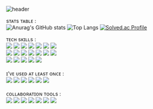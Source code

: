 ![header](https://capsule-render.vercel.app/api?type=rect&color=gradient&height=100&text=Yejin%20Won&fontAlign=70) <!--상단 꾸미기(참고로 color gridient는 랜덤임)-->

sᴛᴀᴛs ᴛᴀʙʟᴇ : <br>
![Anurag's GitHub stats](https://github-readme-stats.vercel.app/api?username=yejin-won&show_icons=true&theme=dracula) <!--커밋을 얼마나 했는가-->
![Top Langs](https://github-readme-stats.vercel.app/api/top-langs/?username=yejin-won&layout=compact&theme=dracula) <!--어떤 언어를 주로 썻는가-->
[![Solved.ac Profile](http://mazassumnida.wtf/api/v2/generate_badge?boj=sqkeka1)](https://solved.ac/sqkeka1/) <!--백준 계정있으면 하면 됨-->
<br>
<div>
ᴛᴇᴄʜ sᴋɪʟʟs : <br>  
<img src="https://img.shields.io/badge/Java-007396?style=for-the-badge&logo=java&logoColor=white"/> 
<img src="https://img.shields.io/badge/spring-6DB33F?style=for-the-badge&logo=spring&logoColor=white"/>
<img src="https://img.shields.io/badge/R-276DC3?style=for-the-badge&logo=R&logoColor=white"/>
<img src="https://img.shields.io/badge/flutter-02569B?style=for-the-badge&logo=flutter&logoColor=white"/>  
<img src="https://img.shields.io/badge/Python-3776AB?style=for-the-badge&logo=Python&logoColor=white"/>
<img src="https://img.shields.io/badge/flask-000000?style=for-the-badge&logo=flask&logoColor=white"/>
<img src="https://img.shields.io/badge/MySQL-339AF0?style=for-the-badge&logo=MySQL&logoColor=white"/>
<br>
<img src="https://img.shields.io/badge/c-C0C0C0?style=for-the-badge&logo=ClogoColor=white"/>
<img src="https://img.shields.io/badge/c++-00599C?style=for-the-badge&logo=c%2B%2B&logoColor=white"/>
<img src="https://img.shields.io/badge/oracle-F80000?style=for-the-badge&logo=oracle&logoColor=white"/> 
<img src="https://img.shields.io/badge/apache tomcat-F8DC75?style=for-the-badge&logo=apachetomcat&logoColor=black"/>  
<img src="https://img.shields.io/badge/jQuery-1689D8?style=for-the-badge&logo=jQuery&logoColor=black"/>  
<img src="https://img.shields.io/badge/JSON-9895A9?style=for-the-badge&logo=JSON&logoColor=white"/> 
<img src="https://img.shields.io/badge/Jupyter-F37626?style=for-the-badge&logo=Jupyter&logoColor=white"/> 
<br>
<img src="https://img.shields.io/badge/Eclipse IDE-2C2255?style=for-the-badge&logo=Eclipse IDE&logoColor=white"/> 
<img src="https://img.shields.io/badge/Anaconda-44A833?style=for-the-badge&logo=Anaconda&logoColor=white"/> 
<img src="https://img.shields.io/badge/Matlab-E6526F?style=for-the-badge&logo=Matlab&logoColor=white"/> 
<img src="https://img.shields.io/badge/TensorFlow-FF6F00?style=for-the-badge&logo=TensorFlow&logoColor=black"/>   
<img src="https://img.shields.io/badge/Keras-D00000?style=for-the-badge&logo=Keras&logoColor=white"/> 

<br>
<br>
ɪ'ᴠᴇ ᴜsᴇᴅ ᴀᴛ ʟᴇᴀsᴛ ᴏɴᴄᴇ : <br>
<img src="https://img.shields.io/badge/JavaScript-F7DF1E?style=for-the-badge&logo=JavaScript&logoColor=black"/>
<img src="https://img.shields.io/badge/html5-E34F26?style=for-the-badge&logo=html5&logoColor=white"/> 
<img src="https://img.shields.io/badge/css-1572B6?style=for-the-badge&logo=css3&logoColor=white"/> 
<img src="https://img.shields.io/badge/Swift-61DAFB?style=for-the-badge&logo=Swift&logoColor=white"/> 
<img src="https://img.shields.io/badge/Arduino-00979D?style=for-the-badge&logo=Arduino&logoColor=white"/> 
<img src="https://img.shields.io/badge/PyTorch-EE4C2C?style=for-the-badge&logo=PyTorch&logoColor=white"/> 

<br>
<br>
ᴄᴏʟʟᴀʙᴏʀᴀᴛɪᴏɴ ᴛᴏᴏʟs : <br>
<img src="https://img.shields.io/badge/Notion-FFFFFF?style=for-the-badge&logo=Notion&logoColor=black"/> 
<img src="https://img.shields.io/badge/Figma-A97BCA?style=for-the-badge&logo=Figma&logoColor=white"/> 
<img src="https://img.shields.io/badge/Miro-FFA500?style=for-the-badge&logo=Miro&logoColor=black"/> 
<img src="https://img.shields.io/badge/github-181717?style=for-the-badge&logo=github&logoColor=white"/>
<img src="https://img.shields.io/badge/git-F05032?style=for-the-badge&logo=git&logoColor=white"/>
<img src="https://img.shields.io/badge/githubDesktop-004088?style=for-the-badge&logo=githubDesktop&logoColor=white"/>
<img src="https://img.shields.io/badge/Google Sheets-34A853?style=for-the-badge&logo=Google Sheets&logoColor=white"/>
</div>
